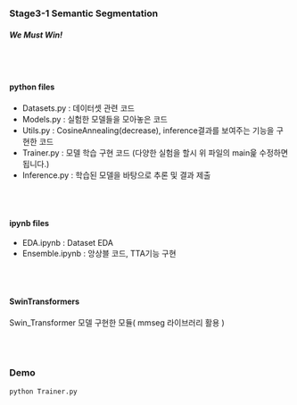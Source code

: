 ### Stage3-1 Semantic Segmentation

##### We Must Win!
<br></br>

#### python files
- Datasets.py : 데이터셋 관련 코드
- Models.py : 실험한 모델들을 모아놓은 코드
- Utils.py : CosineAnnealing(decrease), inference결과를 보여주는 기능을 구현한 코드
- Trainer.py : 모델 학습 구현 코드 (다양한 실험을 할시 위 파일의 main읉 수정하면 됩니다.)
- Inference.py : 학습된 모델을 바탕으로 추론 및 결과 제출

<br></br>

#### ipynb files
- EDA.ipynb : Dataset EDA
- Ensemble.ipynb : 앙상블 코드, TTA기능 구현

<br></br>

#### SwinTransformers
Swin_Transformer 모델 구현한 모듈( mmseg 라이브러리 활용 )

<br></br>

### Demo
```
python Trainer.py
```


